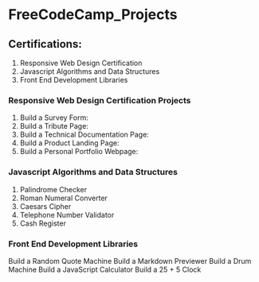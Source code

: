 # FreeCodeCamp_Projects

## Certifications:
1. Responsive Web Design Certification
2. Javascript Algorithms and Data Structures
3. Front End Development Libraries

### Responsive Web Design Certification Projects
1. Build a Survey Form:
2. Build a Tribute Page:
3. Build a Technical Documentation Page:
4. Build a Product Landing Page:
5. Build a Personal Portfolio Webpage:

### Javascript Algorithms and Data Structures
1. Palindrome Checker
2. Roman Numeral Converter
3. Caesars Cipher
4. Telephone Number Validator
5. Cash Register

### Front End Development Libraries
Build a Random Quote Machine
Build a Markdown Previewer
Build a Drum Machine
Build a JavaScript Calculator
Build a 25 + 5 Clock
